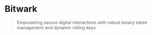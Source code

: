 # Bitwark
> Empowering secure digital interactions with robust binary token management and dynamic rolling keys 